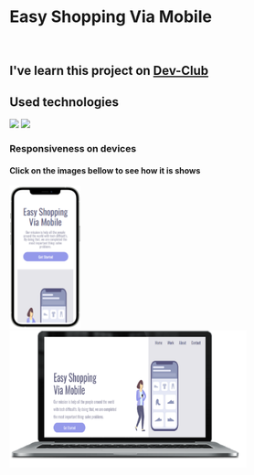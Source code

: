 <h1>Easy Shopping Via Mobile</h1>
<br>
<h2>I've  learn this project on <a href="https://rodolfomori.com.br/devclub">Dev-Club</a></h2>
<h2>Used technologies</h2>
<img src="https://img.shields.io/badge/HTML5-E34F26?style=for-the-badge&logo=html5&logoColor=white"/>
<img src="https://img.shields.io/badge/CSS3-1572B6?style=for-the-badge&logo=css3&logoColor=white"/>
<h3>Responsiveness on devices</h3>
<h4>Click on the images bellow to see how it is shows</h4>
<div style="display=inline">
  <a href="https://resplendent-beignet-b35b6a.netlify.app/"><img src="https://github.com/roberto-cordeiro/Easy-Shopping/blob/master/img/iphone12pro-ready.png?raw=true" height="250px"/></a> <a href="https://resplendent-beignet-b35b6a.netlify.app/"><img href="https://resplendent-beignet-b35b6a.netlify.app/" src="https://github.com/roberto-cordeiro/Easy-Shopping/blob/master/img/tela-ready.png?raw=true" width="415px"/></a>
</div>
